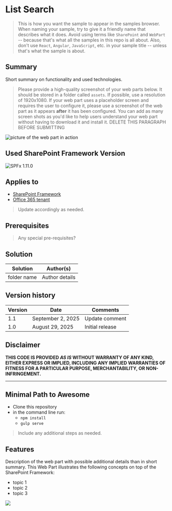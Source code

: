 # List Search

> This is how you want the sample to appear in the samples browser.
> When naming your sample, try to give it a friendly name that describes what it does. Avoid using terms like `SharePoint` and `WebPart` -- because that's what all the samples in this repo is all about. Also, don't use `React`, `Angular`, `JavaScript`, etc. in your sample title -- unless that's what the sample is about.

## Summary

Short summary on functionality and used technologies.

> Please provide a high-quality screenshot of your web parts below. It should be stored in a folder called `assets`. 
> If possible, use a resolution of 1920x1080.
> If your web part uses a placeholder screen and requires the user to configure it, please use a screenshot of the web part as it appears **after** it has been configured.
> You can add as many screen shots as you'd like to help users understand your web part without having to download it and install it.
> DELETE THIS PARAGRAPH BEFORE SUBMITTING

![picture of the web part in action](assets/preview.png)

## Used SharePoint Framework Version

![SPFx 1.11.0](https://img.shields.io/badge/version-1.11.0-green.svg)

## Applies to

* [SharePoint Framework](https://docs.microsoft.com/sharepoint/dev/spfx/sharepoint-framework-overview)
* [Office 365 tenant](https://docs.microsoft.com/sharepoint/dev/spfx/set-up-your-development-environment)

> Update accordingly as needed.

## Prerequisites

> Any special pre-requisites?

## Solution

Solution|Author(s)
--------|---------
folder name | Author details

## Version history

Version|Date|Comments
-------|----|--------
1.1|September 2, 2025|Update comment
1.0|August 29, 2025|Initial release

## Disclaimer

**THIS CODE IS PROVIDED *AS IS* WITHOUT WARRANTY OF ANY KIND, EITHER EXPRESS OR IMPLIED, INCLUDING ANY IMPLIED WARRANTIES OF FITNESS FOR A PARTICULAR PURPOSE, MERCHANTABILITY, OR NON-INFRINGEMENT.**

---

## Minimal Path to Awesome

* Clone this repository
* in the command line run:
  * `npm install`
  * `gulp serve`

> Include any additional steps as needed.

## Features

Description of the web part with possible additional details than in short summary. 
This Web Part illustrates the following concepts on top of the SharePoint Framework:

* topic 1
* topic 2
* topic 3

<img src="https://telemetry.sharepointpnp.com/sp-dev-fx-webparts/samples/react-list-search" />
